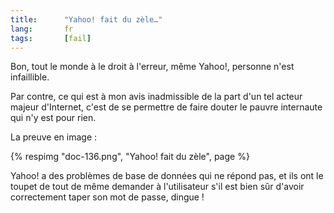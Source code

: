 ```yaml
--- 
title:      "Yahoo! fait du zèle…" 
lang:       fr 
tags:       [fail]
---
```





Bon, tout le monde à le droit à l'erreur, même Yahoo!, personne n'est infaillible.

Par contre, ce qui est à mon avis inadmissible de la part d'un tel acteur majeur d'Internet, c'est de se permettre de faire douter le pauvre internaute qui n'y est pour rien.

La preuve en image :

{% respimg "doc-136.png", "Yahoo! fait du zèle", page %}


Yahoo! a des problèmes de base de données qui ne répond pas, et ils ont le toupet de tout de même demander à l'utilisateur s'il est bien sûr d'avoir correctement taper son mot de passe, dingue !
